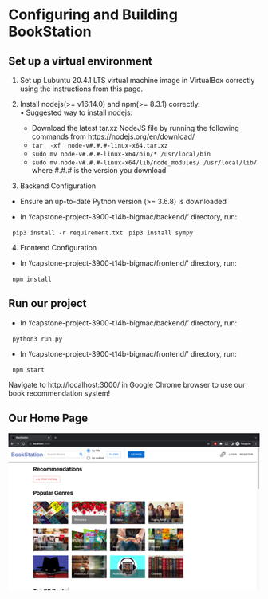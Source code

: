 # Configuring and Building BookStation

## Set up a virtual environment
1. Set up Lubuntu 20.4.1 LTS virtual machine image in VirtualBox correctly using the instructions from this page.
2. Install nodejs(>= v16.14.0) and npm(>= 8.3.1) correctly.\
  •	Suggested way to install nodejs:
      *	Download the latest tar.xz NodeJS file by running the following commands from https://nodejs.org/en/download/ 
      *	`tar  -xf  node-v#.#.#-linux-x64.tar.xz`
      *	`sudo mv node-v#.#.#-linux-x64/bin/* /usr/local/bin`
      *	`sudo mv node-v#.#.#-linux-x64/lib/node_modules/ /usr/local/lib/`
      where #.#.# is the version you download

3. Backend Configuration
* Ensure an up-to-date Python version (>= 3.6.8) is downloaded

* In ‘/capstone-project-3900-t14b-bigmac/backend/’ directory, run:

&nbsp;&nbsp;`pip3 install -r requirement.txt`
&nbsp;&nbsp;`pip3 install sympy`

4. Frontend Configuration
* In ‘/capstone-project-3900-t14b-bigmac/frontend/’ directory, run:

&nbsp;&nbsp;`npm install`

## Run our project

* In ‘/capstone-project-3900-t14b-bigmac/backend/’ directory, run:

&nbsp;&nbsp;`python3 run.py`

* In ‘/capstone-project-3900-t14b-bigmac/frontend/’ directory, run:

&nbsp;&nbsp;`npm start`

Navigate to http://localhost:3000/ in Google Chrome browser to use our book recommendation system!

## Our Home Page
![BookStation Home Page](home.png?raw=true "BookStation Home Page")
